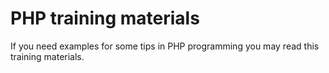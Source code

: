 # PHP training materials

If you need examples for some tips in PHP programming you may read this training materials.